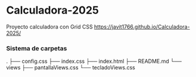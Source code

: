 # Calculadora-2025

Proyecto calculadora con Grid CSS
 https://javit1766.github.io/Calculadora-2025/

 ### Sistema de carpetas
 .
├── config.css
├── index.css
├── index.html
├── README.md
└── views
    ├── pantallaViews.css
    └── tecladoViews.css
    
